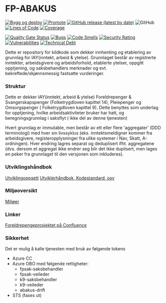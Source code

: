 FP-ABAKUS
================
[![Bygg og deploy](https://github.com/navikt/fp-abakus/actions/workflows/build.yml/badge.svg?branch=master)](https://github.com/navikt/fp-abakus/actions/workflows/build.yml)
[![Promote](https://github.com/navikt/fp-abakus/actions/workflows/promote.yml/badge.svg?branch=master)](https://github.com/navikt/fp-abakus/actions/workflows/promote.yml)
[![GitHub release (latest by date)](https://img.shields.io/github/v/release/navikt/fp-abakus)](https://github.com/navikt/fp-abakus/releases)
![GitHub](https://img.shields.io/github/license/navikt/fp-abakus)
[![Lines of Code](https://sonarcloud.io/api/project_badges/measure?project=navikt_fp-abakus&metric=ncloc)](https://sonarcloud.io/summary/new_code?id=navikt_fp-abakus)
[![Coverage](https://sonarcloud.io/api/project_badges/measure?project=navikt_fp-abakus&metric=coverage)](https://sonarcloud.io/summary/new_code?id=navikt_fp-abakus)

[![Quality Gate Status](https://sonarcloud.io/api/project_badges/measure?project=navikt_fp-abakus&metric=alert_status)](https://sonarcloud.io/dashboard?id=navikt_fp-abakus)
[![Bugs](https://sonarcloud.io/api/project_badges/measure?project=navikt_fp-abakus&metric=bugs)](https://sonarcloud.io/dashboard?id=navikt_fp-abakus)
[![Code Smells](https://sonarcloud.io/api/project_badges/measure?project=navikt_fp-abakus&metric=code_smells)](https://sonarcloud.io/summary/new_code?id=navikt_fp-abakus)
[![Security Rating](https://sonarcloud.io/api/project_badges/measure?project=navikt_fp-abakus&metric=security_rating)](https://sonarcloud.io/summary/new_code?id=navikt_fp-abakus)
[![Vulnerabilities](https://sonarcloud.io/api/project_badges/measure?project=navikt_fp-abakus&metric=vulnerabilities)](https://sonarcloud.io/summary/new_code?id=navikt_fp-abakus)
[![Technical Debt](https://sonarcloud.io/api/project_badges/measure?project=navikt_fp-abakus&metric=sqale_index)](https://sonarcloud.io/dashboard?id=navikt_fp-abakus)

Dette er repository for kildkode som dekker innhenting og etablering av grunnlag for IAY(inntekt, arbeid & ytelse). Grunnlaget består av registrerte
inntekter, arbeidsgivere og arbeidsforhold, etablerte ytelser, oppgitt opptjening, og saksbehandlers merknader og evt. bekreftede/skjønnsmessig
fastsatte vurderinger.

### Struktur

Dette er dekker IAY(inntekt, arbeid & ytelse) Foreldrepenger & Svangerskapspenger (Folketrygdloven kapittel 14), Pleiepenger og Omsorgspenger (
Folketrygdloven kapittel 9). Dette benyttes som underlag for opptjening, hvilke arbeidsaktiviteter bruker har hatt, og beregningsgrunnlag i saksflyt (
ikke del av denne tjenesten)

Hvert grunnlag er immutable, men består av ett eller flere 'aggregater' (DDD terminologi) med hver sin livssyklus (eks. inntektsmeldigner kommer fra
arbeidsgivere, registeropplysninger fra ulike systemer i Nav, Skatt, A-ordningen). Hver endring lagres separat og deduplisert ifht. aggregatene (dvs.
dersom et aggregat ikke endrer seg blir det ikke duplisert, men lages en peker fra grunnlaget til den versjonen som inkluderes).

### Utviklingshåndbok

[Utviklingoppsett](https://confluence.adeo.no/display/LVF/60+Utviklingsoppsett)
[Utviklerhåndbok, Kodestandard, osv](https://confluence.adeo.no/pages/viewpage.action?pageId=190254327)

### Miljøoversikt

[Miljøer](https://confluence.adeo.no/pages/viewpage.action?pageId=193202159)

### Linker

[Foreldrepengeprosjektet på Confluence](http://confluence.adeo.no/display/MODNAV/Foreldrepengeprosjektet)

### Sikkerhet

Det er mulig å kalle tjenesten med bruk av følgende tokens

- Azure CC
- Azure OBO med følgende rettigheter:
    - fpsak-saksbehandler
    - fpsak-veileder
    - k9-saksbehandler
    - k9-veileder
    - abakus-drift
- STS (fases ut)
